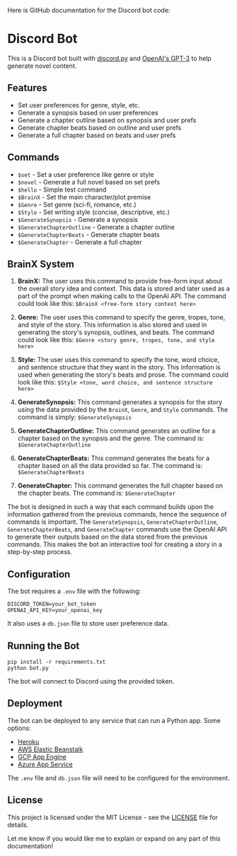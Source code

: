 Here is GitHub documentation for the Discord bot code:

# Discord Bot

This is a Discord bot built with [discord.py](https://discordpy.readthedocs.io/en/stable/) and [OpenAI's GPT-3](https://openai.com/api/) to help generate novel content.

## Features

- Set user preferences for genre, style, etc.
- Generate a synopsis based on user preferences
- Generate a chapter outline based on synopsis and user prefs
- Generate chapter beats based on outline and user prefs  
- Generate a full chapter based on beats and user prefs

## Commands

- `$set` - Set a user preference like genre or style
- `$novel` - Generate a full novel based on set prefs
- `$hello` - Simple test command
- `$BrainX` - Set the main character/plot premise
- `$Genre` - Set genre (sci-fi, romance, etc.)  
- `$Style` - Set writing style (concise, descriptive, etc.)
- `$GenerateSynopsis` - Generate a synopsis
- `$GenerateChapterOutline` - Generate a chapter outline
- `$GenerateChapterBeats` - Generate chapter beats 
- `$GenerateChapter` - Generate a full chapter

## BrainX System

1. **BrainX:** The user uses this command to provide free-form input about the overall story idea and context. This data is stored and later used as a part of the prompt when making calls to the OpenAI API. The command could look like this: `$BrainX <free-form story context here>`

2. **Genre:** The user uses this command to specify the genre, tropes, tone, and style of the story. This information is also stored and used in generating the story's synopsis, outlines, and beats. The command could look like this: `$Genre <story genre, tropes, tone, and style here>`

3. **Style:** The user uses this command to specify the tone, word choice, and sentence structure that they want in the story. This information is used when generating the story's beats and prose. The command could look like this: `$Style <tone, word choice, and sentence structure here>`

4. **GenerateSynopsis:** This command generates a synopsis for the story using the data provided by the `BrainX`, `Genre`, and `Style` commands. The command is simply: `$GenerateSynopsis`

5. **GenerateChapterOutline:** This command generates an outline for a chapter based on the synopsis and the genre. The command is: `$GenerateChapterOutline`

6. **GenerateChapterBeats:** This command generates the beats for a chapter based on all the data provided so far. The command is: `$GenerateChapterBeats`

7. **GenerateChapter:** This command generates the full chapter based on the chapter beats. The command is: `$GenerateChapter`

The bot is designed in such a way that each command builds upon the information gathered from the previous commands, hence the sequence of commands is important. The `GenerateSynopsis`, `GenerateChapterOutline`, `GenerateChapterBeats`, and `GenerateChapter` commands use the OpenAI API to generate their outputs based on the data stored from the previous commands. This makes the bot an interactive tool for creating a story in a step-by-step process.

## Configuration

The bot requires a `.env` file with the following:

```
DISCORD_TOKEN=your_bot_token 
OPENAI_API_KEY=your_openai_key
```

It also uses a `db.json` file to store user preference data.

## Running the Bot

```
pip install -r requirements.txt
python bot.py
```

The bot will connect to Discord using the provided token.

## Deployment

The bot can be deployed to any service that can run a Python app. Some options:

- [Heroku](https://devcenter.heroku.com/articles/getting-started-with-python)
- [AWS Elastic Beanstalk](https://docs.aws.amazon.com/elasticbeanstalk/latest/dg/create-deploy-python-flask.html) 
- [GCP App Engine](https://cloud.google.com/appengine/docs/standard/python3/quickstart)
- [Azure App Service](https://docs.microsoft.com/en-us/azure/app-service/quickstart-python?tabs=linux)

The `.env` file and `db.json` file will need to be configured for the environment.

## License

This project is licensed under the MIT License - see the [LICENSE](LICENSE) file for details.

Let me know if you would like me to explain or expand on any part of this documentation!
